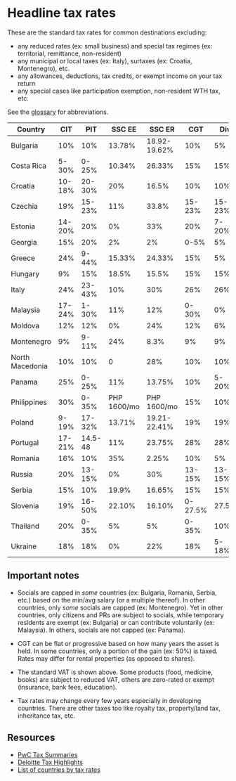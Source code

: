 # Headline tax rates

These are the standard tax rates for common destinations excluding:

- any reduced rates (ex: small business) and special tax regimes (ex: territorial, remittance, non-resident)
- any municipal or local taxes (ex: Italy), surtaxes (ex: Croatia, Montenegro), etc.
- any allowances, deductions, tax credits, or exempt income on your tax return
- any special cases like participation exemption, non-resident WTH tax, etc.

See the [glossary](./glossary.md) for abbreviations.

| Country         | CIT    | PIT     | SSC EE      | SSC ER       | CGT     | Div    | Int    | VAT |
| --------------- | ------ | ------- | ----------- | ------------ | ------- | ------ | ------ | --- |
| Bulgaria        | 10%    | 10%     | 13.78%      | 18.92-19.62% | 10%     | 5%     | 8%     | 20% |
| Costa Rica      | 5-30%  | 0-25%   | 10.34%      | 26.33%       | 15%     | 15%    | 15%    | 13% |
| Croatia         | 10-18% | 20-30%  | 20%         | 16.5%        | 10%     | 10%    | 10%    | 25% |
| Czechia         | 19%    | 15-23%  | 11%         | 33.8%        | 15-23%  | 15-23% | 15-23% | 21% |
| Estonia         | 14-20% | 20%     | 0%          | 33%          | 20%     | 7-20%  | 20%    | 20% |
| Georgia         | 15%    | 20%     | 2%          | 2%           | 0-5%    | 5%     | 5%     | 18% |
| Greece          | 24%    | 9-44%   | 15.33%      | 24.33%       | 15%     | 5%     | 15%    | 24% |
| Hungary         | 9%     | 15%     | 18.5%       | 15.5%        | 15%     | 15%    | 15%    | 27% |
| Italy           | 24%    | 23-43%  | 10%         | 30%          | 26%     | 26%    | 26%    | 22% |
| Malaysia        | 17-24% | 1-30%   | 11%         | 12%          | 0-30%   | 0%     | 0%     | 10% |
| Moldova         | 12%    | 12%     | 0%          | 24%          | 12%     | 6%     | 12%    | 20% |
| Montenegro      | 9%     | 9-11%   | 24%         | 8.3%         | 9%      | 9%     | 9%     | 21% |
| North Macedonia | 10%    | 10%     | 0           | 28%          | 10%     | 10%    | 10%    | 18% |
| Panama          | 25%    | 0-25%   | 11%         | 13.75%       | 10%     | 5-20%  | 12.5%  | 7%  |
| Philippines     | 30%    | 0-35%   | PHP 1600/mo | PHP 1600/mo  | 15%     | 10%    | 0-20%  | 12% |
| Poland          | 9-19%  | 17-32%  | 13.71%      | 19.21-22.41% | 19%     | 19%    | 19%    | 23% |
| Portugal        | 17-21% | 14.5-48 | 11%         | 23.75%       | 28%     | 28%    | 28%    | 23% |
| Romania         | 16%    | 10%     | 35%         | 2.25%        | 10%     | 5%     | 10%    | 19% |
| Russia          | 20%    | 13-15%  | 0%          | 30%          | 13-15%  | 13-15% | 13-15% | 20% |
| Serbia          | 15%    | 10%     | 19.9%       | 16.65%       | 15%     | 15%    | 15%    | 20% |
| Slovenia        | 19%    | 16-50%  | 22.10%      | 16.10%       | 0-27.5% | 27.5%  | 27.5%  | 22% |
| Thailand        | 20%    | 0-35%   | 5%          | 5%           | 0-35%   | 10%    | 15%    | 10% |
| Ukraine         | 18%    | 18%     | 0%          | 22%          | 18%     | 5-18%  | 18%    | 20% |

## Important notes

- Socials are capped in _some_ countries (ex: Bulgaria, Romania, Serbia, etc.) based on the min/avg salary (or a multiple thereof). In other countries, only _some_ socials are capped (ex: Montenegro). Yet in other countries, only citizens and PRs are subject to socials, while temporary residents are exempt (ex: Bulgaria) or can contribute voluntarily (ex: Malaysia). In others, socials are not capped (ex: Panama).

- CGT can be flat or progressive based on how many years the asset is held. In some countries, only a portion of the gain (ex: 50%) is taxed. Rates may differ for rental properties (as opposed to shares).

- The standard VAT is shown above. Some products (food, medicine, books) are subject to reduced VAT, others are zero-rated or exempt (insurance, bank fees, education).

- Tax rates may change every few years especially in developing countries. There are other taxes too like royalty tax, property/land tax, inheritance tax, etc.

## Resources

- [PwC Tax Summaries](https://taxsummaries.pwc.com/)
- [Deloitte Tax Highlights](https://dits.deloitte.com/#TaxGuides)
- [List of countries by tax rates](https://en.wikipedia.org/wiki/List_of_countries_by_tax_rates)
